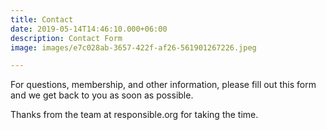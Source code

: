 ```yaml
---
title: Contact
date: 2019-05-14T14:46:10.000+06:00
description: Contact Form
image: images/e7c028ab-3657-422f-af26-561901267226.jpeg

---
```

For questions, membership, and other information, please fill out this form and we get back to you as soon as possible.

Thanks from the team at responsible.org for taking the time.